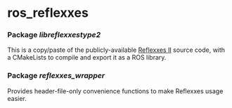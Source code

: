 # ros_reflexxes

### Package *libreflexxestype2*

This is a copy/paste of the publicly-available [Reflexxes II](http://www.reflexxes.ws/products/overview-and-download.html) source code, with a CMakeLists to compile and export it as a ROS library.

### Package *reflexxes_wrapper*

Provides header-file-only convenience functions to make Reflexxes usage easier.
